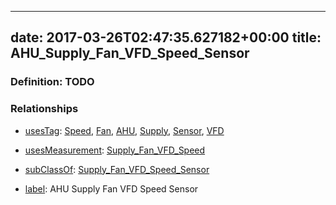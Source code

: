 
---
date: 2017-03-26T02:47:35.627182+00:00
title: AHU_Supply_Fan_VFD_Speed_Sensor
---
### Definition: TODO

### Relationships

* [usesTag](https://brickschema.org/schema/1.0/BrickFrame#usesTag): [Speed](https://brickschema.org/schema/1.0/BrickTag#Speed), [Fan](https://brickschema.org/schema/1.0/BrickTag#Fan), [AHU](https://brickschema.org/schema/1.0/BrickTag#AHU), [Supply](https://brickschema.org/schema/1.0/BrickTag#Supply), [Sensor](https://brickschema.org/schema/1.0/BrickTag#Sensor), [VFD](https://brickschema.org/schema/1.0/BrickTag#VFD)

* [usesMeasurement](https://brickschema.org/schema/1.0/BrickFrame#usesMeasurement): [Supply_Fan_VFD_Speed](https://brickschema.org/schema/1.0/Brick#Supply_Fan_VFD_Speed)

* [subClassOf](http://www.w3.org/2000/01/rdf-schema#subClassOf): [Supply_Fan_VFD_Speed_Sensor](https://brickschema.org/schema/1.0/Brick#Supply_Fan_VFD_Speed_Sensor)

* [label](http://www.w3.org/2000/01/rdf-schema#label): AHU Supply Fan VFD Speed Sensor
